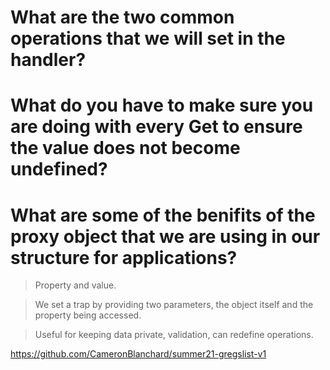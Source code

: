 #  What are the two common operations that we will set in the handler?  

#  What do you have to make sure you are doing with every Get to ensure the value does not become undefined?  

#  What are some of the benifits of the proxy object that we are using in our structure for applications?


>  Property and value.


>  We set a trap by providing two parameters, the object itself and the property being accessed.


>  Useful for keeping data private, validation, can redefine operations.



https://github.com/CameronBlanchard/summer21-gregslist-v1